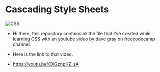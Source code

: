 # Cascading Style Sheets

![CSS](https://f9s9t9d6.rocketcdn.me/wp-content/uploads/2020/04/Artboard-11-1024x724.png)

- Hi there, this repository contains all the file that I've created while learning CSS with an youtube video by dave gray on freecodecamp channel.

- Here is the link to that video.

- https://youtu.be/OXGznpKZ_sA
